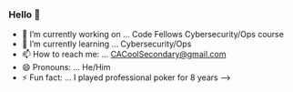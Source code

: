 ### Hello 👋



- 🔭 I’m currently working on ... Code Fellows Cybersecurity/Ops course
- 🌱 I’m currently learning ... Cybersecurity/Ops
- 📫 How to reach me: ... CACoolSecondary@gmail.com
- 😄 Pronouns: ... He/Him
- ⚡ Fun fact: ... I played professional poker for 8 years
-->
